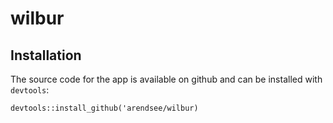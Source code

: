 # wilbur

## Installation

The source code for the app is available on github and can be installed with `devtools`:

```
devtools::install_github('arendsee/wilbur)
```
